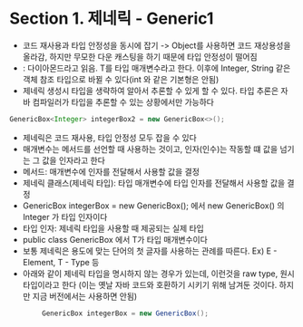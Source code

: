 # Section 1. 제네릭 - Generic1
* 코드 재사용과 타입 안정성을 동시에 잡기 -> Object를 사용하면 코드 재상용성을 올라감, 하지만 무모한 다운 캐스팅을 하기 때문에 타입 안정성이 떨어짐
* <T> : 다이아몬드라고 읽음. T를 타입 매개변수라고 한다. 이후에 Integer, String 같은 객체 참조 타입으로 바뀔 수 있다(int 와 같은 기본형은 안됨)
* 제네릭 생성시 타입을 생략하여 알아서 추론할 수 있게 할 수 있다. 타입 추론은 자바 컴파일러가 타입을 추론할 수 있는 상황에서만 가능하다
```java
GenericBox<Integer> integerBox2 = new GenericBox<>();
```
* 제네릭은 코드 재사용, 타입 안정성 모두 잡을 수 있다
* 매개변수는 메서드를 선언할 때 사용하는 것이고, 인자(인수)는 작동할 떄 값을 넘기는 그 값을 인자라고 한다
* 메서드: 매개변수에 인자를 전달해서 사용할 값을 결정
* 제네릭 클래스(제네릭 타입): 타입 매개변수에 타입 인자를 전달해서 사용할 값을 결정
* GenericBox<Integer> integerBox = new GenericBox<Integer>(); 에서 new GenericBox<Integer>() 의 Integer 가 타입 인자이다
* 타입 인자: 제네릭 타입을 사용할 때 제공되는 실제 타입
* public class GenericBox<T> 에서 T가 타입 매개변수이다
* 보통 제네릭은 용도에 맞는 단어의 첫 글자를 사용하는 관례를 따른다. Ex) E - Element, T - Type 등
* 아래와 같이 제네릭 타입을 명시하지 않는 경우가 있는데, 이런것을 raw type, 원시 타입이라고 한다 (이는 옛날 자바 코드와 호환하기 시키기 위해 남겨둔 것이다. 하지만 지금 버전에서는 사용하면 안됨)
```java
        GenericBox integerBox = new GenericBox();
```

